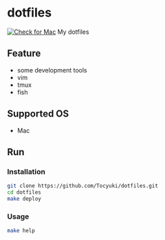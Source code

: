 # dotfiles

[![Check for Mac](https://github.com/Tocyuki/dotfiles/actions/workflows/mac.yml/badge.svg)](https://github.com/Tocyuki/dotfiles/actions/workflows/mac.yml)
My dotfiles

## Feature

- some development tools
- vim
- tmux
- fish

## Supported OS

- Mac

## Run

### Installation

```bash
git clone https://github.com/Tocyuki/dotfiles.git
cd dotfiles
make deploy
```

### Usage

```bash
make help
```
